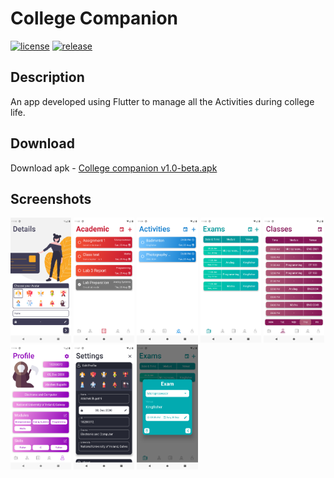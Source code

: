 # College Companion
[![license](https://img.shields.io/github/license/abishek-bupathi/college-companion.svg?color=blue)](https://github.com/abishek-bupathi/college-companion/blob/master/LICENSE)
[![release](https://img.shields.io/github/v/release/abishek-bupathi/college-companion?include_prereleases)](https://github.com/abishek-bupathi/college-companion/blob/master/Apk/companion%20v1.0-beta.apk)

## Description

An app developed using Flutter to manage all the Activities during college life.


## Download
 
 Download apk - 
 [College companion v1.0-beta.apk](https://github.com/abishek-bupathi/college-companion/raw/master/Apk/companion%20v1.0-beta.apk)
 
 
## Screenshots


<p float="left">
<img src="https://raw.githubusercontent.com/abishek-bupathi/college-companion/master/docs/Screenshots/personel details.png" height="200"/>
<img src="https://github.com/abishek-bupathi/college-companion/raw/master/docs/Screenshots/Academic tasks.png" height="200"/>
<img src="https://github.com/abishek-bupathi/college-companion/raw/master/docs/Screenshots/Activities list.png" height="200"/>
<img src="https://github.com/abishek-bupathi/college-companion/raw/master/docs/Screenshots/Exams.png" height="200"/>
<img src="https://github.com/abishek-bupathi/college-companion/raw/master/docs/Screenshots/Classes.png" height="200"/>
<img src="https://github.com/abishek-bupathi/college-companion/raw/master/docs/Screenshots/Profile.png" height="200"/>
<img src="https://github.com/abishek-bupathi/college-companion/raw/master/docs/Screenshots/Settings.png" height="200"/>
<img src="https://github.com/abishek-bupathi/college-companion/raw/master/docs/Screenshots/view exam.png" height="200"/>
</p>
 
 

